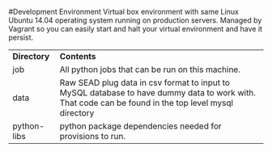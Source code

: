 #Development Environment
Virtual box environment with same Linux Ubuntu 14.04 operating system running on production servers. Managed by Vagrant so you can easily start and halt your virtual environment and have it persist.

<table>
<tr><td><b>Directory</b></td> <td><b>Contents</b></td> </tr>
<tr> <td>job</td> <td>All python jobs that can be run on this machine.</td></tr>
<tr> <td>data</td> <td>Raw SEAD plug data in csv format to input to MySQL database to have dummy data to work with. That code can be found in the top level mysql directory</td> </tr>
<tr> <td>python-libs</td> <td>python package dependencies needed for provisions to run.</td> </tr>
</table>



